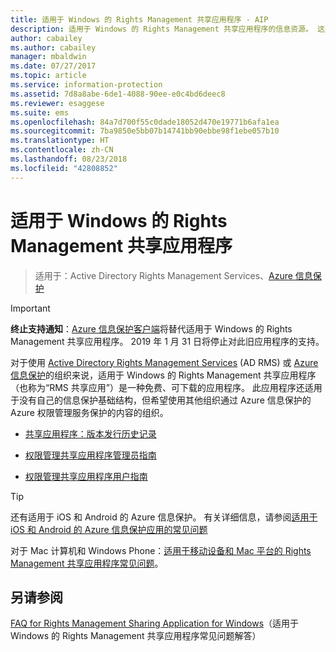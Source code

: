 ```yaml
---
title: 适用于 Windows 的 Rights Management 共享应用程序 - AIP
description: 适用于 Windows 的 Rights Management 共享应用程序的信息资源。 这是一个可免费下载的应用程序，面向使用 Active Directory Rights Management Services (AD RMS) 或 Azure 信息保护的组织，以及没有自身的信息保护基础结构，但又想要使用其他组织通过 Azure 信息保护保护的内容的组织。
author: cabailey
ms.author: cabailey
manager: mbaldwin
ms.date: 07/27/2017
ms.topic: article
ms.service: information-protection
ms.assetid: 7d8a8abe-6de1-4088-90ee-e0c4bd6deec8
ms.reviewer: esaggese
ms.suite: ems
ms.openlocfilehash: 84a7d700f55c0dade18052d470e19771b6afa1ea
ms.sourcegitcommit: 7ba9850e5bb07b14741bb90ebbe98f1ebe057b10
ms.translationtype: HT
ms.contentlocale: zh-CN
ms.lasthandoff: 08/23/2018
ms.locfileid: "42808852"
---
```

# <a name="rights-management-sharing-application-for-windows"></a>适用于 Windows 的 Rights Management 共享应用程序

>适用于：Active Directory Rights Management Services、[Azure 信息保护](https://azure.microsoft.com/pricing/details/information-protection)

> [!IMPORTANT]
> **终止支持通知**：[Azure 信息保护客户端](aip-client.md)将替代适用于 Windows 的 Rights Management 共享应用程序。 2019 年 1 月 31 日将停止对此旧应用程序的支持。 


对于使用 [Active Directory Rights Management Services](https://technet.microsoft.com/library/cc772403.aspx) (AD RMS) 或 [Azure 信息保护](../what-is-information-protection.md)的组织来说，适用于 Windows 的 Rights Management 共享应用程序（也称为“RMS 共享应用”）是一种免费、可下载的应用程序。 此应用程序还适用于没有自己的信息保护基础结构，但希望使用其他组织通过 Azure 信息保护的 Azure 权限管理服务保护的内容的组织。

-   [ 共享应用程序：版本发行历史记录](sharing-app-version-release-history.md)

-   [权限管理共享应用程序管理员指南](sharing-app-admin-guide.md)

-   [权限管理共享应用程序用户指南](sharing-app-user-guide.md)

> [!TIP]
> 还有适用于 iOS 和 Android 的 Azure 信息保护。 有关详细信息，请参阅[适用于 iOS 和 Android 的 Azure 信息保护应用的常见问题](mobile-app-faq.md )
> 
> 对于 Mac 计算机和 Windows Phone：[适用于移动设备和 Mac 平台的 Rights Management 共享应用程序常见问题](http://technet.microsoft.com/dn451248)。

## <a name="see-also"></a>另请参阅
[FAQ for Rights Management Sharing Application for Windows](http://technet.microsoft.com/dn467883)（适用于 Windows 的 Rights Management 共享应用程序常见问题解答）

